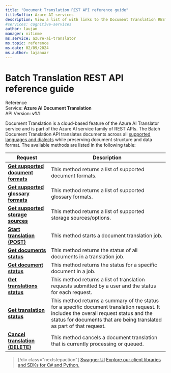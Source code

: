 ```yaml
---
title: "Document Translation REST API reference guide"
titleSuffix: Azure AI services
description: View a list of with links to the Document Translation REST APIs.
#services: cognitive-services
author: laujan
manager: nitinme
ms.service: azure-ai-translator
ms.topic: reference
ms.date: 02/09/2024
ms.author: lajanuar
---
```


# Batch Translation REST API reference guide

Reference</br>
Service: **Azure AI Document Translation**</br>
API Version: **v1.1**</br>

Document Translation is a cloud-based feature of the Azure AI Translator service and is part of the Azure AI service family of REST APIs. The Batch Document Translation API translates documents across all [supported languages and dialects](../../language-support.md) while preserving document structure and data format. The available methods are listed in the following table:

| Request| Description|
|---------|--------------|
| [**Get supported document formats**](get-supported-document-formats.md)| This method returns a list of supported document formats.|
|[**Get supported glossary formats**](get-supported-glossary-formats.md)|This method returns a list of supported glossary formats.|
|[**Get supported storage sources**](get-supported-storage-sources.md)| This method returns a list of supported storage sources/options.|
|[**Start translation (POST)**](start-translation.md)|This method starts a document translation job. |
|[**Get documents status**](get-documents-status.md)|This method returns the status of all documents in a translation job.|
|[**Get document status**](get-document-status.md)| This method returns the status for a specific document in a job. |
|[**Get translations status**](get-translations-status.md)| This method returns a list of translation requests submitted by a user and the status for each request.|
|[**Get translation status**](get-translation-status.md) | This method returns a summary of the status for a specific document translation request. It includes the overall request status and the status for documents that are being translated as part of that request.|
|[**Cancel translation (DELETE)**](cancel-translation.md)| This method cancels a document translation that is currently processing or queued. |

> [!div class="nextstepaction"]
> [Swagger UI](https://mtbatchppefrontendapp.azurewebsites.net/swagger/index.html) [Explore our client libraries and SDKs for C# and Python.](../quickstarts/asynchronous-sdk.md) 
